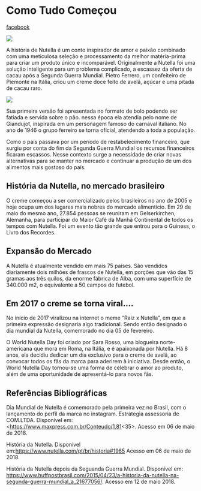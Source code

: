 # Como Tudo Começou
[facebook](www.facebook.com)

![](https://miro.medium.com/max/1400/1*Xf6GgaxTPlg83Qo5tTfI8w.jpeg)

A história de Nutella é um conto inspirador de amor e paixão combinado com uma meticulosa seleção e processamento da melhor matéria-prima para criar um produto único e incomparável. Originalmente a Nutella foi uma solução inteligente para um problema complicado, a escassez da oferta de cacau após a Segunda Guerra Mundial. Pietro Ferrero, um confeiteiro de Piemonte na Itália, criou um creme doce feito de avelã, açúcar e uma pitada de cacau raro.

![](https://miro.medium.com/max/1000/1*oBmu3F_HiFEA1PODguXvpA.png)

Sua primeira versão foi apresentada no formato de bolo podendo ser fatiada e servida sobre o pão. nessa época ela atendia pelo nome de Giandujot, inspirada em um personagem famoso do carnaval italiano. No ano de 1946 o grupo ferreiro se torna oficial, atendendo a toda a população.

Como o país passava por um período de restabelecimento financeiro, que surgiu por conta do fim da Segunda Guerra Mundial os recursos financeiros ficaram escassos. Nesse contexto surge a necessidade de criar novas alternativas para se manter no mercado e continuar a produção de um dos alimentos mais gostoso do país.

## História da Nutella, no mercado brasileiro

O creme começou a ser comercializado pelos brasileiros no ano de 2005 e hoje ocupa um dos lugares mais nobres do mercado alimentício. Em 29 de maio do mesmo ano, 27.854 pessoas se reuniram em Gelserkirchen, Alemanha, para participar do Maior Café da Manhã Continental de todos os tempos com Nutella. Foi um evento tão grande que entrou para o Guiness, o Livro dos Recordes.

## Expansão do Mercado

A Nutella é atualmente vendido em mais 75 países. São vendidos diariamente dois milhões de frascos de Nutella, em porções que vão das 15 gramas aos três quilos, da enorme fábrica de Alba, com uma superfície de 340.000 m2, o equivalente a 50 campos de futebol.

## Em 2017 o creme se torna viral….

No início de 2017 viralizou na internet o meme “Raiz x Nutella”, em que a primeira expressão designaria algo tradicional. Sendo então designado o dia mundial da Nutella, comemorado no dia 05 de fevereiro.

O World Nutella Day foi criado por Sara Rosso, uma blogueira norte-americana que mora em Roma, na Itália, e é apaixonada por Nutella. Há 8 anos, ela decidiu dedicar um dia exclusivo para o creme de avelã, ao convocar todos os fãs da marca para aderirem à iniciativa. Desde então, o World Nutella Day tornou-se uma forma de celebrar o amor ao produto, além de uma oportunidade de apresentá-lo para novos fãs.

## Referências Bibliográficas

Dia Mundial de Nutella é comemorado pela primeira vez no Brasil, com o lançamento do perfil da marca no instagram. Estrategia assessoria de COM.LTDA. Disponível em: <https://www.maxpress.com.br/Conteudo/1,81<35>. Acesso em 06 de maio de 2018.

História da Nutella. Disponível em:<https://www.nutella.com/pt/br/historia#1965> Acesso em 06 de maio de 2018.

História da Nutella depois da Seguanda Guerra Mundial. Disponível em: <https://www.huffpostbrasil.com/2015/04/23/a-historia-da-nutella-na-segunda-guerra-mundial_a_21677056/>. Acesso em 12 de maio 2018.
